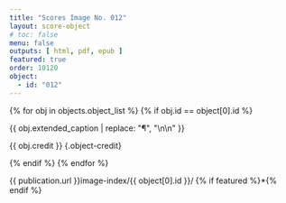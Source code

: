 ```yaml
---
title: "Scores Image No. 012"
layout: score-object
# toc: false
menu: false
outputs: [ html, pdf, epub ]
featured: true
order: 10120
object:
  - id: "012"
---
```


{% for obj in objects.object_list %}
{% if obj.id == object[0].id %}

{{ obj.extended_caption | replace: "¶", "\n\n" }}

{{ obj.credit }} {.object-credit}

{% endif %}
{% endfor %}

<div class="object-credit object-url is-print-only">

{{ publication.url }}image-index/{{ object[0].id }}/ {% if featured %}*{% endif %}

</div>

